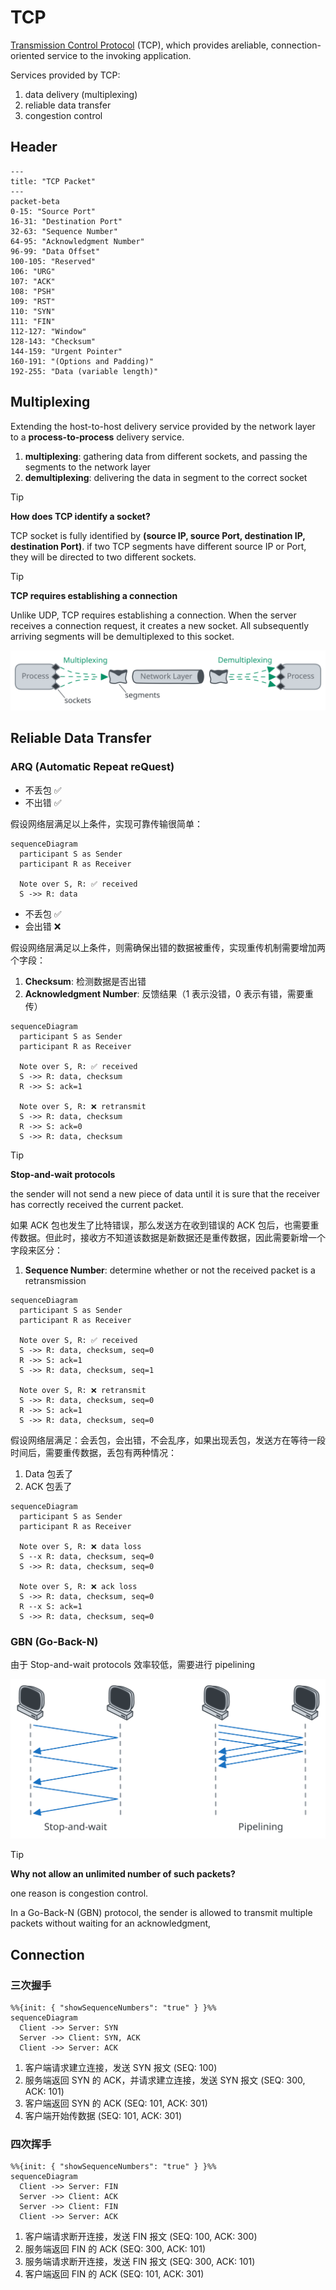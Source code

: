 # TCP

[Transmission Control Protocol](https://datatracker.ietf.org/doc/html/rfc9293) (TCP), which provides areliable, connection-oriented service to the invoking application.

Services provided by TCP:

1. data delivery (multiplexing)
2. reliable data transfer
3. congestion control

## Header

```mermaid
---
title: "TCP Packet"
---
packet-beta
0-15: "Source Port"
16-31: "Destination Port"
32-63: "Sequence Number"
64-95: "Acknowledgment Number"
96-99: "Data Offset"
100-105: "Reserved"
106: "URG"
107: "ACK"
108: "PSH"
109: "RST"
110: "SYN"
111: "FIN"
112-127: "Window"
128-143: "Checksum"
144-159: "Urgent Pointer"
160-191: "(Options and Padding)"
192-255: "Data (variable length)"
```

## Multiplexing

Extending the host-to-host delivery service provided by the network layer to a **process-to-process** delivery service.

1. **multiplexing**: gathering data from different sockets, and passing the segments to the network layer
2. **demultiplexing**: delivering the data in segment to the correct socket

> [!TIP]
>
> **How does TCP identify a socket?**
>
> TCP socket is fully identified by **(source IP, source Port, destination IP, destination Port)**. if two TCP segments have different source IP or Port, they will be directed to two different sockets.

> [!TIP]
>
> **TCP requires establishing a connection**
>
> Unlike UDP, TCP requires establishing a connection. When the server receives a connection request, it creates a new socket. All subsequently arriving segments will be demultiplexed to this socket.

![multiplexing](../imgs/network-udp-multiplexing.svg)

## Reliable Data Transfer

### ARQ (Automatic Repeat reQuest)

- 不丢包 ✅
- 不出错 ✅

假设网络层满足以上条件，实现可靠传输很简单：

```mermaid
sequenceDiagram
  participant S as Sender
  participant R as Receiver

  Note over S, R: ✅ received
  S ->> R: data
```

- 不丢包 ✅
- 会出错 ❌

假设网络层满足以上条件，则需确保出错的数据被重传，实现重传机制需要增加两个字段：

1. **Checksum**: 检测数据是否出错
2. **Acknowledgment Number**: 反馈结果（1 表示没错，0 表示有错，需要重传）

```mermaid
sequenceDiagram
  participant S as Sender
  participant R as Receiver

  Note over S, R: ✅ received
  S ->> R: data, checksum
  R ->> S: ack=1

  Note over S, R: ❌ retransmit
  S ->> R: data, checksum
  R ->> S: ack=0
  S ->> R: data, checksum
```

> [!TIP]
>
> **Stop-and-wait protocols**
>
> the sender will not send a new piece of data until it is sure that the receiver has correctly received the current packet.

如果 ACK 包也发生了比特错误，那么发送方在收到错误的 ACK 包后，也需要重传数据。但此时，接收方不知道该数据是新数据还是重传数据，因此需要新增一个字段来区分：

1. **Sequence Number**: determine whether or not the received packet is a retransmission

```mermaid
sequenceDiagram
  participant S as Sender
  participant R as Receiver

  Note over S, R: ✅ received
  S ->> R: data, checksum, seq=0
  R ->> S: ack=1
  S ->> R: data, checksum, seq=1

  Note over S, R: ❌ retransmit
  S ->> R: data, checksum, seq=0
  R ->> S: ack=1
  S ->> R: data, checksum, seq=0
```

假设网络层满足：会丢包，会出错，不会乱序，如果出现丢包，发送方在等待一段时间后，需要重传数据，丢包有两种情况：

1. Data 包丢了
2. ACK 包丢了

```mermaid
sequenceDiagram
  participant S as Sender
  participant R as Receiver

  Note over S, R: ❌ data loss
  S --x R: data, checksum, seq=0
  S ->> R: data, checksum, seq=0

  Note over S, R: ❌ ack loss
  S ->> R: data, checksum, seq=0
  R --x S: ack=1
  S ->> R: data, checksum, seq=0
```

### GBN (Go-Back-N)

由于 Stop-and-wait protocols 效率较低，需要进行 pipelining

![pipelining](../imgs/network-tcp-pipelining.svg)

> [!TIP]
>
> **Why not allow an unlimited number of such packets?**
>
> one reason is congestion control.

In a Go-Back-N (GBN) protocol, the sender is allowed to transmit multiple packets without waiting for an acknowledgment,

## Connection

### 三次握手

```mermaid
%%{init: { "showSequenceNumbers": "true" } }%%
sequenceDiagram
  Client ->> Server: SYN
  Server ->> Client: SYN, ACK
  Client ->> Server: ACK
```

1. 客户端请求建立连接，发送 SYN 报文 (SEQ: 100)
2. 服务端返回 SYN 的 ACK，并请求建立连接，发送 SYN 报文 (SEQ: 300, ACK: 101)
3. 客户端返回 SYN 的 ACK (SEQ: 101, ACK: 301)
4. 客户端开始传数据 (SEQ: 101, ACK: 301)

### 四次挥手

```mermaid
%%{init: { "showSequenceNumbers": "true" } }%%
sequenceDiagram
  Client ->> Server: FIN
  Server ->> Client: ACK
  Server ->> Client: FIN
  Client ->> Server: ACK
```

1. 客户端请求断开连接，发送 FIN 报文 (SEQ: 100, ACK: 300)
2. 服务端返回 FIN 的 ACK (SEQ: 300, ACK: 101)
3. 服务端请求断开连接，发送 FIN 报文 (SEQ: 300, ACK: 101)
4. 客户端返回 FIN 的 ACK (SEQ: 101, ACK: 301)

